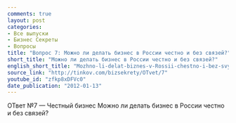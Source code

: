 ```yaml
---
comments: true
layout: post
categories:
- Все выпуски
- Бизнес Секреты
- Вопросы
title: "Вопрос 7: Можно ли делать бизнес в России честно и без связей?"
short_title: "Можно ли делать бизнес в России честно и без связей?"
english_short_title: "Mozhno-li-delat-biznes-v-Rossii-chestno-i-bez-svyazey"
source_link: "http://tinkov.com/bizsekrety/OTvet/7"
youtube_id: "zfkp8xDFVc0"
date_publication: "2012-01-13"
---
```

ОТвет №7 — Честный бизнес
Можно ли делать бизнес в России честно и без связей?

